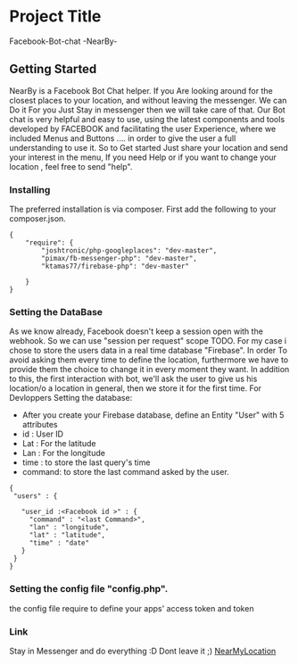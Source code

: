 # Project Title
Facebook-Bot-chat -NearBy-
## Getting Started
NearBy is a Facebook Bot Chat helper.
If you Are looking around for the closest places to your location, and without leaving 
the messenger. We can Do it For you Just Stay in messenger then we will take care of that.
Our Bot chat is very helpful and easy to use, using the latest components and tools developed by FACEBOOK 
and facilitating the user Experience, where we included Menus and Buttons ....
in order to give the user a full understanding to use it.
So to Get started Just share your location and send your interest in the menu,
 If you need Help or if you want to change your location , feel free to send "help".
 
 ### Installing
The preferred installation is via composer. First add the following to your composer.json.

```
{
    "require": {
        "joshtronic/php-googleplaces": "dev-master",
        "pimax/fb-messenger-php": "dev-master",
        "ktamas77/firebase-php": "dev-master"

    }
}
```
### Setting the DataBase
  As we know already, Facebook doesn't keep a session open with the webhook.
  So we can use "session per request" scope TODO.
  For my case i chose to store the users data in a real time database "Firebase". In order
 To avoid asking them every time to define the location, furthermore we have to provide them the choice
 to change it in every moment they want.
 In addition to this, the first interaction with bot, we'll ask the user to give us his location/o a location in general,
 then we store it for the first time.
 For Devloppers Setting the database:
 * After you create your Firebase database, define an Entity "User" with 5 attributes
 * id     : User ID
 * Lat    : For the latitude
 * Lan    : For the longitude
 * time   : to store the last query's time
 * command: to store the last command asked by the user.
 ```
 {
  "users" : {

    "user_id :<Facebook id >" : {
      "command" : "<last Command>",
      "lan" : "longitude",
      "lat" : "latitude",
      "time" : "date"
    }
  }
}

 ```
 ### Setting the config file "config.php".
 the config file require to define your apps' access token and token
 ### Link

Stay in Messenger and do everything :D Dont leave it ;) 
[NearMyLocation](http://m.me/NearMyLocation)
 
